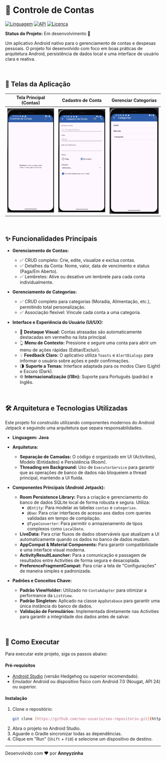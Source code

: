 # 📱 Controle de Contas

[![Linguagem](https://img.shields.io/badge/Linguagem-Java-blue.svg)](https://www.java.com)
[![API](https://img.shields.io/badge/API-24%2B-brightgreen.svg?style=flat)](https://android-arsenal.com/api?level=24)
[![Licença](https://img.shields.io/badge/Licença-MIT-lightgrey.svg)](https://opensource.org/licenses/MIT)

**Status do Projeto:** Em desenvolvimento 🚧

Um aplicativo Android nativo para o gerenciamento de contas e despesas pessoais. O projeto foi desenvolvido com foco em boas práticas de arquitetura Android, persistência de dados local e uma interface de usuário clara e reativa.

<br>

## 📸 Telas da Aplicação

| Tela Principal (Contas) | Cadastro de Conta | Gerenciar Categorias |
| :---: |:---:| :---:|
| <img src="screenshots/TelaPrincipal.png" alt="Tela principal com a lista de contas" width="250"> | <img src="screenshots/TelaCadastro.png" alt="Tela de cadastro de uma nova conta" width="250"> | <img src="screenshots/TelaCategorias.png" alt="Tela de gerenciamento de categorias" width="250"> |

<br>

## ✨ Funcionalidades Principais

* **Gerenciamento de Contas:**
    * ✅ CRUD completo: Crie, edite, visualize e exclua contas.
    * ✅ Detalhes da Conta: Nome, valor, data de vencimento e status (Paga/Em Aberto).
    * ✅ Lembretes: Ative ou desative um lembrete para cada conta individualmente.

* **Gerenciamento de Categorias:**
    * ✅ CRUD completo para categorias (Moradia, Alimentação, etc.), permitindo total personalização.
    * ✅ Associação flexível: Vincule cada conta a uma categoria.

* **Interface e Experiência do Usuário (UI/UX):**
    * 🎨 **Destaque Visual:** Contas atrasadas são automaticamente destacadas em vermelho na lista principal.
    * 👆 **Menu de Contexto:** Pressione e segure uma conta para abrir um menu de ações rápidas (Editar/Excluir).
    * 💡 **Feedback Claro:** O aplicativo utiliza `Toasts` e `AlertDialogs` para informar o usuário sobre ações e pedir confirmações.
    * 🌗 **Suporte a Temas:** Interface adaptada para os modos Claro (Light) e Escuro (Dark).
    * 🌐 **Internacionalização (i18n):** Suporte para Português (padrão) e Inglês.

<br>

## 🛠️ Arquitetura e Tecnologias Utilizadas

Este projeto foi construído utilizando componentes modernos do Android Jetpack e seguindo uma arquitetura que separa responsabilidades.

* **Linguagem:** **Java**
* **Arquitetura:**
    * **Separação de Camadas:** O código é organizado em UI (Activities), Modelo (Entidades) e Persistência (Room).
    * **Threading em Background:** Uso de `ExecutorService` para garantir que as operações de banco de dados não bloqueiem a thread principal, mantendo a UI fluida.

* **Componentes Principais (Android Jetpack):**
    * **Room Persistence Library:** Para a criação e gerenciamento do banco de dados SQLite local de forma robusta e segura. Utiliza:
        * `@Entity`: Para modelar as tabelas `contas` e `categorias`.
        * `@Dao`: Para criar interfaces de acesso aos dados com queries validadas em tempo de compilação.
        * `@TypeConverter`: Para permitir o armazenamento de tipos complexos como `LocalDate`.
    * **LiveData:** Para criar fluxos de dados observáveis que atualizam a UI automaticamente quando os dados no banco de dados mudam.
    * **AppCompat & Material Components:** Para garantir compatibilidade e uma interface visual moderna.
    * **ActivityResultLauncher:** Para a comunicação e passagem de resultados entre Activities de forma segura e desacoplada.
    * **PreferenceFragmentCompat:** Para criar a tela de "Configurações" de maneira simples e padronizada.

* **Padrões e Conceitos Chave:**
    * **Padrão ViewHolder:** Utilizado no `ContaAdapter` para otimizar a performance da `ListView`.
    * **Padrão Singleton:** Aplicado na classe `AppDatabase` para garantir uma única instância do banco de dados.
    * **Validação de Formulários:** Implementada diretamente nas Activities para garantir a integridade dos dados antes de salvar.

<br>

## 🚀 Como Executar

Para executar este projeto, siga os passos abaixo:

#### **Pré-requisitos**
* [Android Studio](https://developer.android.com/studio) (versão Hedgehog ou superior recomendado).
* Emulador Android ou dispositivo físico com Android 7.0 (Nougat, API 24) ou superior.

#### **Instalação**
1.  Clone o repositório:
    ```sh
    git clone [https://github.com/seu-usuario/seu-repositorio.git](https://github.com/seu-usuario/seu-repositorio.git)
    ```
2.  Abra o projeto no Android Studio.
3.  Aguarde o Gradle sincronizar todas as dependências.
4.  Clique em "Run" (`Shift` + `F10`) e selecione um dispositivo de destino.

---

Desenvolvido com ❤️ por **Annyyzinha**
